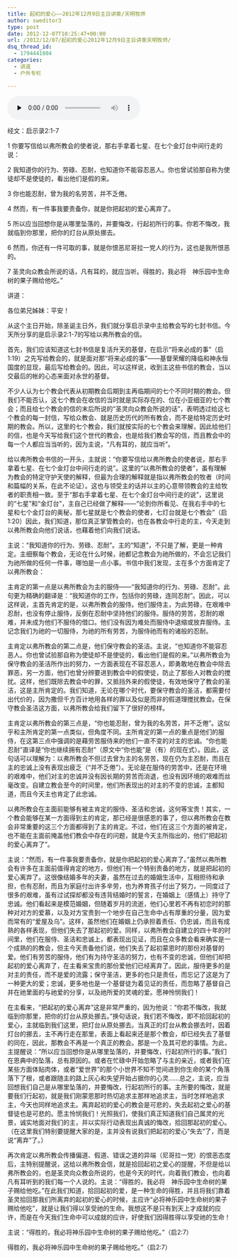 ```yaml
---
title: 起初的爱心——2012年12月9日主日讲章/天明牧师
author: sweditor3
type: post
date: 2012-12-07T10:25:47+00:00
url: /2012/12/07/起初的爱心2012年12月9日主日讲章天明牧师/
dsq_thread_id:
  - 1794441804
categories:
  - 讲道
  - 户外专栏

---
```

<div id="c-6309" class="grandmp3">
  <audio src="https://t5.shwchurch.org/wp-content/uploads/2012/12/20121210150637623.mp3" controls false preload="none" autobuffer="false"></audio>
</div>

经文：启示录2:1-7

1 你要写信给以弗所教会的使者说，那右手拿着七星、在七个金灯台中间行走的说：

2 我知道你的行为、劳碌、忍耐，也知道你不能容忍恶人。你也曾试验那自称为使徒却不是使徒的，看出他们是假的来。
  
3 你也能忍耐，曾为我的名劳苦，并不乏倦。
  
4 然而，有一件事我要责备你，就是你把起初的爱心离弃了。
  
5 所以应当回想你是从哪里坠落的，并要悔改，行起初所行的事。你若不悔改，我就临到你那里，把你的灯台从原处挪去。
  
6 然而，你还有一件可取的事，就是你恨恶尼哥拉一党人的行为，这也是我所恨恶的。
  
7 圣灵向众教会所说的话，凡有耳的，就应当听。得胜的，我必将　神乐园中生命树的果子赐给他吃。”

讲道：

各位弟兄姊妹：平安！

从这个主日开始，除圣诞主日外，我们就分享启示录中主给教会写的七封书信。今天所分享的是启示录2:1-7的写给以弗所教会的信。

首先，我们应该知道这七封书信是复活升天的基督，在启示“将来必成的事”（启1:19）之先写给教会的，就是面对那“将来必成的事”——基督荣耀的降临和神永恒国度的显现，最后写给教会的。因此，可以这样说，收到主这些书信的教会，当以交最后的帐的心态来面对永世的基督。

不少人认为七个教会代表从初期教会后期到主再临期间的七个不同时期的教会。但我们不能否认，这七个教会在收信的当时就是实际存在的、位在小亚细亚的七个教会；而且给七个教会的信的末后所说的“圣灵向众教会所说的话”，表明透过给这七个教会的每一封信，写给众教会、就是历史历代的所有教会，而不是给特定历史时期的教会。所以，这里的七个教会，我们就按实际的七个教会来理解，因此给他们的信，也是今天写给我们这个世代的教会，也是给我们教会写的信，而且教会中的每一个人都应当当听的，因为主说，“凡有耳的，就应当听”。

给以弗所教会书信的一开头，主就说：“你要写信给以弗所教会的使者说，那右手拿着七星、在七个金灯台中间行走的说”。这里的“以弗所教会的使者”，虽有理解为教会的特定守护天使的解释，但最为合理的解释就是指以弗所教会的牧者（时间和篇幅的关系，在此不论证）。这也与领受主的话并以主的心意带领教会的主给牧者的职责相一致。至于“那右手拿着七星、在七个金灯台中间行走的说”，这里说的“七星”和“金灯台”，主自己已经做了解释——“论到你所看见、在我右手中的七星和七个金灯台的奥秘，那七星就是七个教会的使者，七灯台就是七个教会”（启1:20）因此，我们知道，那位真正掌管教会的，也在各教会中行走的主，今天走到以弗所教会向他们说话，也藉着他们向我们说话。

主说：“我知道你的行为、劳碌、忍耐”。主的“知道”，不只是了解，更是一种肯定。主细察每个教会，无论在什么时候，祂都记念教会为祂所做的，不会忘记我们为祂所做的任何一件事，哪怕是一点小事。书信中我们发现，主在多个方面肯定了以弗所教会：

主肯定的第一点是以弗所教会为主的服侍——“我知道你的行为、劳碌、忍耐”。此句更为精确的翻译是：“我知道你的工作，包括你的劳碌，连同忍耐”。因此，可以这样说，主首先肯定的是，以弗所教会的服侍。他们服侍主，为此劳碌，在艰难中忍耐，也没有停止服侍，反倒在忍耐中坚持他们的服侍。服侍的劳苦，忍耐的艰难，并未成为他们不服侍的借口。他们没有因为难处而服侍中退缩或放弃服侍。主记念我们为祂的一切服侍，为祂的所有劳苦，为服侍祂而有的诸般的忍耐。

主肯定以弗所教会的第二点是，他们保守教会的圣洁。主说，“也知道你不能容忍恶人。你也曾试验那自称为使徒却不是使徒的，看出他们是假的来。”以弗所教会为保守教会的圣洁所作出的努力，一方面表现在不容忍恶人，即勇敢地在教会中除去罪恶，另一方面，他们也曾分辨要进到教会中的假使徒，防止了那些人对教会的搅扰。这样，他们既除去教会中的罪，又抵挡外来的假使徒，有效地保守了教会的圣洁，这是主所肯定的。我们知道，无论在哪个时代，要保守教会的圣洁，都需要付出代价的，因为撒但千方百计地用各样的罪以及似是而非的假道理搅扰教会。在保守教会圣洁这方面，以弗所教会给我们留下了很好的榜样。

主肯定以弗所教会的第三点是，“你也能忍耐，曾为我的名劳苦，并不乏倦”。这似乎和主所肯定的第一点类似，但角度不同。主所肯定的第一点的重点是他们的服侍，在这第三点中强调的是藉劳苦服侍来的他们一直不变的对主的忠诚。“你也能忍耐”直译是“你也继续拥有忍耐”（原文中“你也能”是（有）的现在式）。因此，这句话可以理解为：以弗所教会不但过去曾为主的名劳苦，现在仍为主忍耐，而且在主的忠诚上没有表现出疲乏（“并不乏倦”）。无论是在服侍的劳苦中，还是在环境的艰难中，他们对主的忠诚并没有因长期的劳苦而消退，也没有因环境的艰难而丝毫改变。自建立教会至今的时间里，他们所表现出的对主的不变的忠诚，主都知道，而且今天主也肯定了此忠诚。

以弗所教会在主面前能够有被主肯定的服侍、圣洁和忠诚，这何等宝贵！其实，一个教会能够在某一方面得到主的肯定，那已经是很感恩的事了，但以弗所教会在教会非常重要的这三个方面都得到了主的肯定。不过，他们在这三个方面的被肯定，也不能在主面前掩盖他们教会中存在的问题，就是今天主所指出的，他们“把起初的爱心离弃了”。

主说：“然而，有一件事我要责备你，就是你把起初的爱心离弃了。”虽然以弗所教会有许多在主面前值得肯定的地方，但他们有一个特别责备的地方，就是把起初的爱心离弃了。这很像结婚多年的夫妻，虽然在过去的婚姻生活中，互相担待和承担，也有忍耐，而且为家庭付出许多辛劳，也为养育孩子付出了努力，一同度过了很多的艰难，虽有过试探却都没有违背结婚时的誓言，在婚姻上（感情上）持守了忠诚。他们看起来是模范婚姻，但随着岁月的流逝，他们心里若不再有初恋时的那种对对方的爱慕，以及对方宝贵到一个地步在自己生命中占有厚重的分量，因为爱而常有的“爱屋及乌”。这样，虽然他们在婚姻上仍承担着责任、仍忠诚，而且有成熟的各样表现，但他们失去了那起初的爱。同样，以弗所教会自建立的四十年的时间里，他们在服侍、圣洁和忠诚上，都表现出见证，而且在众多教会看来确实是一个成熟的的教会，但主今天责备他们说，他们失去了起初蒙恩时的那份对基督的爱。他们有劳苦的服侍，他们有为持守圣洁的努力，也有不变的忠诚，但他们却把起初的爱心离弃了，在主看来宝贵的那份爱他们已经离弃了。因此，服侍更多的是对主的责任，而不是爱的流露；保守圣洁，更多的也只是责任，而忘记了这是为了一种更大的爱；忠诚，更多地也是一个基督徒为着见证的责任，而忽略了基督自己并在祂里面的与祂爱的分享，以及祂所爱的灵魂的爱。愿神怜悯我们！

在主看来，“把起初的爱心离弃”这是非常严重的，因为他说：“你若不悔改，我就临到你那里，把你的灯台从原处挪去。”换句话说，我们若不悔改，即不拾回起初的爱心，主就临到我们这里，把灯台从原处挪去。当真正的灯台从教会挪去时，因着灯台的挪去，主不再行走在那里，表面上看起来还是那个教会，却已经失去了基督的同在，因此，那教会不再是一个真正的教会。那是一个及其可悲的事情。为此，主提醒说：“所以应当回想你是从哪里坠落的，并要悔改，行起初所行的事。”我们在恩典中的坠落，总有原因的。或者在忙碌中开始忽略了与主的亲近，或者我们在某些方面体贴肉体，或者“爱世界”的那个小世界不知不觉间进到你生命的某个角落落下了根，或者跟随主的路上灰心和失望开始占据你的心灵……总之，主说，应当回想我们自己是从哪里坠落的，并要悔改，行起初所行的事。主所要的悔改，就是要我们行起初，就是我们刚蒙恩那时热切追求主那样地追求主，当时怎样地追求主，今天也同样地追求主。离弃起初的爱心的教会是可悲的，失去起初之爱心的基督徒也是可悲的。愿主怜悯我们！光照我们，使我们真正知道我们自己属灵的光景，诚实地面对我们的主，并以实际行动表现出真诚的悔改，拾回那起初的爱心。（在这里我们特别要提醒大家的是，主并没有说我们把起初的爱心“失去”了，而是说“离弃”了。）

再次肯定以弗所教会传播偏道、假道、错误之道的异端（尼哥拉一党）的恨恶态度后，主特别提醒说，这给以弗所教会信，就是拾回起初之爱心的提醒，不但是给以弗所教会的，也是圣灵向众教会所说的，也是今天的时代，向着我们教会，也向着凡有耳听到的我们每一个人说的。主说：“得胜的，我必将　神乐园中生命树的果子赐给他吃。”在此我们知道，拾回起初的爱，是一种生命的得胜，并且将我们靠着圣灵拾回那我们所离弃的起初的爱心的时候，主应许“必将神乐园中生命树的果子赐给他吃”，就是让我们得以享受祂的生命。我想这不是只有到天上才成就的应许，而是在今天我们生命中可以成就的应许，好使我们因得胜得以享受祂的生命！
  
主说：“得胜的，我必将神乐园中生命树的果子赐给他吃。”（启2:7）

得胜的，我必将神乐园中生命树的果子赐给他吃。”（启2:7）